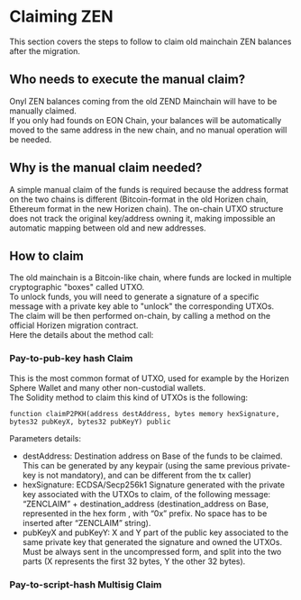 # Claiming ZEN

This section covers the steps to follow to claim old mainchain ZEN balances after the migration.<br/>

## Who needs to execute the manual claim?

Onyl ZEN balances coming from the old ZEND Mainchain will have to be manually claimed.<br/>
If you only had founds on EON Chain, your balances will be automatically moved to the same address in the new chain, and no manual operation will be needed.

## Why is the manual claim needed?

A simple manual claim of the funds is required because the address format on the two chains is different (Bitcoin-format in the old Horizen chain, Ethereum format in the new Horizen chain). The on-chain UTXO structure does not track the original key/address owning it, making impossible an automatic mapping between old and new addresses.

## How to claim

The old mainchain is a Bitcoin-like chain, where funds are locked in multiple cryptographic "boxes" called UTXO.<br/>
To unlock funds, you will need to generate a signature of a specific message with a private key able to "unlock" the corresponding UTXOs.<br/>
The claim will be then performed on-chain, by calling a method on the official Horizen migration contract.<br/>
Here the details about the method call:

### Pay-to-pub-key hash Claim

This is the most common format of UTXO, used for example by the Horizen Sphere Wallet and many other non-custodial wallets.<br/>
The Solidity method to claim this kind of UTXOs is the following:

    function claimP2PKH(address destAddress, bytes memory hexSignature, bytes32 pubKeyX, bytes32 pubKeyY) public 

Parameters details:

- destAddress:  Destination address on Base of the funds to be claimed. 
  This can be generated by any keypair (using the same previous private-key is not mandatory), and can be different from the tx caller)
- hexSignature:  ECDSA/Secp256k1 Signature generated with the private key associated with the UTXOs to claim, of the following message:<br/>
  “ZENCLAIM” + destination_address 
  (destination_address on Base, represented in the hex form , with “0x” prefix. No space has to be inserted after “ZENCLAIM” string).
- pubKeyX and pubKeyY: X and Y part of the public key associated to the same private key that generated the signature and owned the UTXOs.
  Must be always sent in the uncompressed form, and split into the two parts (X represents the first 32 bytes, Y the other 32 bytes). 


### Pay-to-script-hash Multisig Claim




